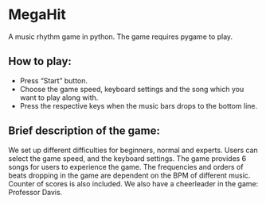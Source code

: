 # MegaHit
A music rhythm game in python.
The game requires pygame to play.
## How to play: 
- Press “Start” button.
- Choose the game speed, keyboard settings and the song which you want to play along with.
- Press the respective keys when the music bars drops to the bottom line.
## Brief description of the game:
We set up different difficulties for beginners, normal and experts.
Users can select the game speed, and the keyboard settings.
The game provides 6 songs for users to experience the game.
The frequencies and orders of beats dropping in the game are dependent on the BPM of different music.
Counter of scores is also included.
We also have a cheerleader in the game: Professor Davis.